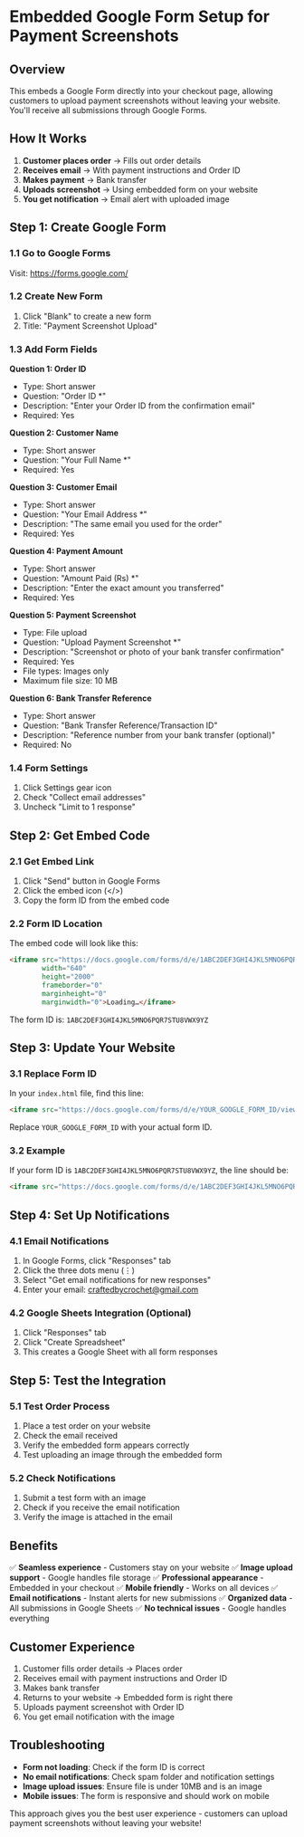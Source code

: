 # Embedded Google Form Setup for Payment Screenshots

## Overview
This embeds a Google Form directly into your checkout page, allowing customers to upload payment screenshots without leaving your website. You'll receive all submissions through Google Forms.

## How It Works
1. **Customer places order** → Fills out order details
2. **Receives email** → With payment instructions and Order ID
3. **Makes payment** → Bank transfer
4. **Uploads screenshot** → Using embedded form on your website
5. **You get notification** → Email alert with uploaded image

## Step 1: Create Google Form

### 1.1 Go to Google Forms
Visit: https://forms.google.com/

### 1.2 Create New Form
1. Click "Blank" to create a new form
2. Title: "Payment Screenshot Upload"

### 1.3 Add Form Fields

**Question 1: Order ID**
- Type: Short answer
- Question: "Order ID *"
- Description: "Enter your Order ID from the confirmation email"
- Required: Yes

**Question 2: Customer Name**
- Type: Short answer
- Question: "Your Full Name *"
- Required: Yes

**Question 3: Customer Email**
- Type: Short answer
- Question: "Your Email Address *"
- Description: "The same email you used for the order"
- Required: Yes

**Question 4: Payment Amount**
- Type: Short answer
- Question: "Amount Paid (Rs) *"
- Description: "Enter the exact amount you transferred"
- Required: Yes

**Question 5: Payment Screenshot**
- Type: File upload
- Question: "Upload Payment Screenshot *"
- Description: "Screenshot or photo of your bank transfer confirmation"
- Required: Yes
- File types: Images only
- Maximum file size: 10 MB

**Question 6: Bank Transfer Reference**
- Type: Short answer
- Question: "Bank Transfer Reference/Transaction ID"
- Description: "Reference number from your bank transfer (optional)"
- Required: No

### 1.4 Form Settings
1. Click Settings gear icon
2. Check "Collect email addresses"
3. Uncheck "Limit to 1 response"

## Step 2: Get Embed Code

### 2.1 Get Embed Link
1. Click "Send" button in Google Forms
2. Click the embed icon (</>) 
3. Copy the form ID from the embed code

### 2.2 Form ID Location
The embed code will look like this:
```html
<iframe src="https://docs.google.com/forms/d/e/1ABC2DEF3GHI4JKL5MNO6PQR7STU8VWX9YZ/viewform?embedded=true" 
        width="640" 
        height="2000" 
        frameborder="0" 
        marginheight="0" 
        marginwidth="0">Loading…</iframe>
```

The form ID is: `1ABC2DEF3GHI4JKL5MNO6PQR7STU8VWX9YZ`

## Step 3: Update Your Website

### 3.1 Replace Form ID
In your `index.html` file, find this line:
```html
<iframe src="https://docs.google.com/forms/d/e/YOUR_GOOGLE_FORM_ID/viewform?embedded=true"
```

Replace `YOUR_GOOGLE_FORM_ID` with your actual form ID.

### 3.2 Example
If your form ID is `1ABC2DEF3GHI4JKL5MNO6PQR7STU8VWX9YZ`, the line should be:
```html
<iframe src="https://docs.google.com/forms/d/e/1ABC2DEF3GHI4JKL5MNO6PQR7STU8VWX9YZ/viewform?embedded=true"
```

## Step 4: Set Up Notifications

### 4.1 Email Notifications
1. In Google Forms, click "Responses" tab
2. Click the three dots menu (⋮)
3. Select "Get email notifications for new responses"
4. Enter your email: craftedbycrochet@gmail.com

### 4.2 Google Sheets Integration (Optional)
1. Click "Responses" tab
2. Click "Create Spreadsheet"
3. This creates a Google Sheet with all form responses

## Step 5: Test the Integration

### 5.1 Test Order Process
1. Place a test order on your website
2. Check the email received
3. Verify the embedded form appears correctly
4. Test uploading an image through the embedded form

### 5.2 Check Notifications
1. Submit a test form with an image
2. Check if you receive the email notification
3. Verify the image is attached in the email

## Benefits
✅ **Seamless experience** - Customers stay on your website
✅ **Image upload support** - Google handles file storage
✅ **Professional appearance** - Embedded in your checkout
✅ **Mobile friendly** - Works on all devices
✅ **Email notifications** - Instant alerts for new submissions
✅ **Organized data** - All submissions in Google Sheets
✅ **No technical issues** - Google handles everything

## Customer Experience
1. Customer fills order details → Places order
2. Receives email with payment instructions and Order ID
3. Makes bank transfer
4. Returns to your website → Embedded form is right there
5. Uploads payment screenshot with Order ID
6. You get email notification with the image

## Troubleshooting
- **Form not loading**: Check if the form ID is correct
- **No email notifications**: Check spam folder and notification settings
- **Image upload issues**: Ensure file is under 10MB and is an image
- **Mobile issues**: The form is responsive and should work on mobile

This approach gives you the best user experience - customers can upload payment screenshots without leaving your website!
